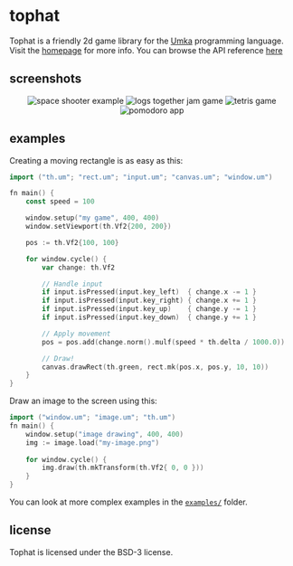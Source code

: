 # tophat

Tophat is a friendly 2d game library for the
[Umka](https://github.com/vtereshkov/umka-lang) programming language.  Visit
the [homepage](https://th.mrms.cz/) for more info.  You can browse the API
reference [here](https://th.mrms.cz/thdocs)

## screenshots

<p align="center">
	<img
		src="https://th.mrms.cz/images/space-shooter.png"
		alt="space shooter example"
	>
	<img
		src="https://th.mrms.cz/images/logs-together.png"
		alt="logs together jam game"
	>
	<img
		src="https://th.mrms.cz/images/tetris.png"
		alt="tetris game"
	>
	<img
		src="https://th.mrms.cz/images/pomodoro.png"
		alt="pomodoro app"
	>
</p>

## examples

Creating a moving rectangle is as easy as this:

```go
import ("th.um"; "rect.um"; "input.um"; "canvas.um"; "window.um")

fn main() {
	const speed = 100

	window.setup("my game", 400, 400)
	window.setViewport(th.Vf2{200, 200})

	pos := th.Vf2{100, 100}

	for window.cycle() {
		var change: th.Vf2

		// Handle input
		if input.isPressed(input.key_left)  { change.x -= 1 }
		if input.isPressed(input.key_right) { change.x += 1 }
		if input.isPressed(input.key_up)    { change.y -= 1 }
		if input.isPressed(input.key_down)  { change.y += 1 }

		// Apply movement
		pos = pos.add(change.norm().mulf(speed * th.delta / 1000.0))

		// Draw!
		canvas.drawRect(th.green, rect.mk(pos.x, pos.y, 10, 10))
	}
}
```

Draw an image to the screen using this:

```go
import ("window.um"; "image.um"; "th.um")
fn main() {
    window.setup("image drawing", 400, 400)
    img := image.load("my-image.png")
    
    for window.cycle() {
        img.draw(th.mkTransform(th.Vf2{ 0, 0 }))
    }
}
```

You can look at more complex examples in the
[`examples/`](https://git.sr.ht/~mrms/tophat/tree/main/item/examples) folder.

## license

Tophat is licensed under the BSD-3 license.
